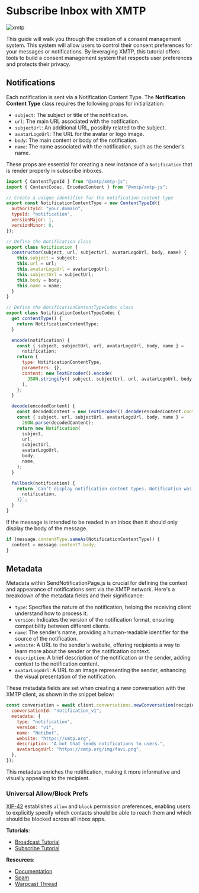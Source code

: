 # Subscribe Inbox with XMTP

![xmtp](https://github.com/xmtp/xmtp-quickstart-reactjs/assets/1447073/3f2979ec-4d13-4c3d-bf20-deab3b2ffaa1)

This guide will walk you through the creation of a consent management system. This system will allow users to control their consent preferences for your messages or notifications. By leveraging XMTP, this tutorial offers tools to build a consent management system that respects user preferences and protects their privacy.

## Notifications

Each notification is sent via a Notification Content Type. The **Notification Content Type** class requires the following props for initialization:

- `subject`: The subject or title of the notification.
- `url`: The main URL associated with the notification.
- `subjectUrl`: An additional URL, possibly related to the subject.
- `avatarLogoUrl`: The URL for the avatar or logo image.
- `body`: The main content or body of the notification.
- `name`: The name associated with the notification, such as the sender's name.

These props are essential for creating a new instance of a `Notification` that is render properly in subscribe inboxes.

```jsx
import { ContentTypeId } from "@xmtp/xmtp-js";
import { ContentCodec, EncodedContent } from "@xmtp/xmtp-js";

// Create a unique identifier for the notification content type
export const NotificationContentType = new ContentTypeId({
  authorityId: "your.domain",
  typeId: "notification",
  versionMajor: 1,
  versionMinor: 0,
});

// Define the Notification class
export class Notification {
  constructor(subject, url, subjectUrl, avatarLogoUrl, body, name) {
    this.subject = subject;
    this.url = url;
    this.avatarLogoUrl = avatarLogoUrl;
    this.subjectUrl = subjectUrl;
    this.body = body;
    this.name = name;
  }
}

// Define the NotificationContentTypeCodec class
export class NotificationContentTypeCodec {
  get contentType() {
    return NotificationContentType;
  }

  encode(notification) {
    const { subject, subjectUrl, url, avatarLogoUrl, body, name } =
      notification;
    return {
      type: NotificationContentType,
      parameters: {},
      content: new TextEncoder().encode(
        JSON.stringify({ subject, subjectUrl, url, avatarLogoUrl, body, name }),
      ),
    };
  }

  decode(encodedContent) {
    const decodedContent = new TextDecoder().decode(encodedContent.content);
    const { subject, url, subjectUrl, avatarLogoUrl, body, name } =
      JSON.parse(decodedContent);
    return new Notification(
      subject,
      url,
      subjectUrl,
      avatarLogoUrl,
      body,
      name,
    );
  }

  fallback(notification) {
    return `Can’t display notification content types. Notification was ${JSON.stringify(
      notification,
    )}`;
  }
}
```

If the message is intended to be readed in an inbox then it should only display the body of the message.

```jsx
if (message.contentType.sameAs(NotificationContentType)) {
  content = message.content?.body;
}
```

## Metadata

Metadata within SendNotificationPage.js is crucial for defining the context and appearance of notifications sent via the XMTP network.
Here's a breakdown of the metadata fields and their significance:

- `type`: Specifies the nature of the notification, helping the receiving client understand how to process it.
- `version`: Indicates the version of the notification format, ensuring compatibility between different clients.
- `name`: The sender's name, providing a human-readable identifier for the source of the notification.
- `website`: A URL to the sender's website, offering recipients a way to learn more about the sender or the notification context.
- `description`: A brief description of the notification or the sender, adding context to the notification content.
- `avatarLogoUrl`: A URL to an image representing the sender, enhancing the visual presentation of the notification.

These metadata fields are set when creating a new conversation with the XMTP client, as shown in the snippet below:

```javascript
const conversation = await client.conversations.newConversation(recipient, {
  conversationId: "notification_v1",
  metadata: {
    type: "notification",
    version: "v1",
    name: "Notibot",
    website: "https://xmtp.org",
    description: "A bot that sends notifications to users.",
    avatarLogoUrl: "https://xmtp.org/img/favi.png",
  },
});
```

This metadata enriches the notification, making it more informative and visually appealing to the recipient.

### Universal Allow/Block Prefs

[XIP-42](https://community.xmtp.org/t/xip-42-universal-allow-and-block-preferences/544) establishes `allow` and `block` permission preferences, enabling users to explicitly specify which contacts should be able to reach them and which should be blocked across all inbox apps.

**Tutorials**:

- [Broadcast Tutorial](/docs/tutorials/portable-consent/broadcast)
- [Subscribe Tutorial](/docs/tutorials/portable-consent/subscribe)

**Resources**:

- [Documentation](/docs/build/user-consent)
- [Spam](/docs/build/spam)
- [Warpcast Thread](https://warpcast.com/0xdesigner/0x52fa0e7d)
